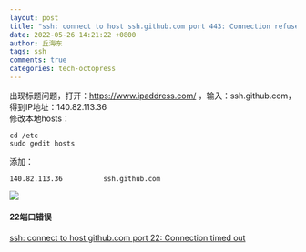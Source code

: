 ```yaml
---
layout: post
title: "ssh: connect to host ssh.github.com port 443: Connection refused"
date: 2022-05-26 14:21:22 +0800
author: 丘海东 
tags: ssh
comments: true
categories: tech-octopress
---
```

出现标题问题，打开：https://www.ipaddress.com/ ，输入：ssh.github.com，得到IP地址：140.82.113.36  
修改本地hosts：  
```
cd /etc
sudo gedit hosts
```
添加：  
```
140.82.113.36          ssh.github.com
```
![](http://r.photo.store.qq.com/psc?/V53xBhKC4JFvE03uTNAL1QWxNF3K6JJT/bqQfVz5yrrGYSXMvKr.cqWdkQXFWB88lLNe9b.pKPd.bOkeCQ1XnXqIwv6SR2DItDkSBuzvyRWfXmXV4k8yccpRrk38TrDNSADQdQqoUnfE!/r)

#### 22端口错误
[ssh: connect to host github.com port 22: Connection timed out](https://qiuhaidong.github.io/blog/2022/04/23/ssh-connect-to-host-github-dot-com-port-22-connection-timed-out/)
